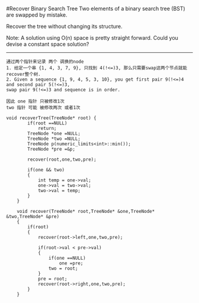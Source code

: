 #Recover Binary Search Tree
Two elements of a binary search tree (BST) are swapped by mistake.

Recover the tree without changing its structure.

Note:
A solution using O(n) space is pretty straight forward. Could you devise a constant space solution?



---


```
通过两个指针来记录 两个 调换的node
1. 给定一个串 {1, 4, 3, 7, 9}, 只找到 4(!<=)3, 那么只需要swap这两个节点就能recover整个树.
2. Given a sequence {1, 9, 4, 5, 3, 10}, you get first pair 9(!<=)4 and second pair 5(!<=)3, 
swap pair 9(!<=)3 and sequence is in order.

因此 one 指针 只被修改1次
two 指针 可能 被修改两次 或者1次

void recoverTree(TreeNode* root) {
        if(root ==NULL)
            return;
        TreeNode *one =NULL;
        TreeNode *two =NULL;
        TreeNode p(numeric_limits<int>::min());
        TreeNode *pre =&p;
        
        recover(root,one,two,pre);
        
        if(one && two)
        {
            int temp = one->val;
            one->val = two->val;
            two->val = temp;
        }
    }
    
    void recover(TreeNode* root,TreeNode* &one,TreeNode* &two,TreeNode* &pre)
    {
        if(root)
        {
            recover(root->left,one,two,pre);
            
            if(root->val < pre->val)
            {
                if(one ==NULL)
                    one =pre;
                two = root;
            }
            pre = root;
            recover(root->right,one,two,pre);
        }
    }
```